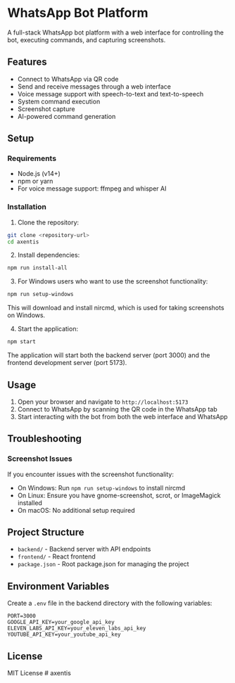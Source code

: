# WhatsApp Bot Platform

A full-stack WhatsApp bot platform with a web interface for controlling the bot, executing commands, and capturing screenshots.

## Features

- Connect to WhatsApp via QR code
- Send and receive messages through a web interface
- Voice message support with speech-to-text and text-to-speech
- System command execution
- Screenshot capture
- AI-powered command generation

## Setup

### Requirements

- Node.js (v14+)
- npm or yarn
- For voice message support: ffmpeg and whisper AI

### Installation

1. Clone the repository:

```bash
git clone <repository-url>
cd axentis
```

2. Install dependencies:

```bash
npm run install-all
```

3. For Windows users who want to use the screenshot functionality:

```bash
npm run setup-windows
```

This will download and install nircmd, which is used for taking screenshots on Windows.

4. Start the application:

```bash
npm start
```

The application will start both the backend server (port 3000) and the frontend development server (port 5173).

## Usage

1. Open your browser and navigate to `http://localhost:5173`
2. Connect to WhatsApp by scanning the QR code in the WhatsApp tab
3. Start interacting with the bot from both the web interface and WhatsApp

## Troubleshooting

### Screenshot Issues

If you encounter issues with the screenshot functionality:

- On Windows: Run `npm run setup-windows` to install nircmd
- On Linux: Ensure you have gnome-screenshot, scrot, or ImageMagick installed
- On macOS: No additional setup required

## Project Structure

- `backend/` - Backend server with API endpoints
- `frontend/` - React frontend
- `package.json` - Root package.json for managing the project

## Environment Variables

Create a `.env` file in the backend directory with the following variables:

```
PORT=3000
GOOGLE_API_KEY=your_google_api_key
ELEVEN_LABS_API_KEY=your_eleven_labs_api_key
YOUTUBE_API_KEY=your_youtube_api_key
```

## License

MIT License
#   a x e n t i s  
 